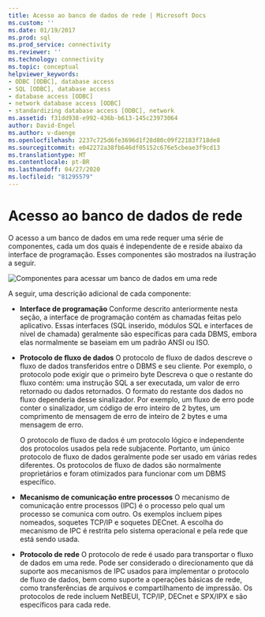 ```yaml
---
title: Acesso ao banco de dados de rede | Microsoft Docs
ms.custom: ''
ms.date: 01/19/2017
ms.prod: sql
ms.prod_service: connectivity
ms.reviewer: ''
ms.technology: connectivity
ms.topic: conceptual
helpviewer_keywords:
- ODBC [ODBC], database access
- SQL [ODBC], database access
- database access [ODBC]
- network database access [ODBC]
- standardizing database access [ODBC], network
ms.assetid: f31dd938-e992-436b-b613-145c23973064
author: David-Engel
ms.author: v-daenge
ms.openlocfilehash: 2237c725d6fe3696d1f28d80c09f22183f718de8
ms.sourcegitcommit: e042272a38fb646df05152c676e5cbeae3f9cd13
ms.translationtype: MT
ms.contentlocale: pt-BR
ms.lasthandoff: 04/27/2020
ms.locfileid: "81295579"
---
```

# <a name="network-database-access"></a>Acesso ao banco de dados de rede
O acesso a um banco de dados em uma rede requer uma série de componentes, cada um dos quais é independente de e reside abaixo da interface de programação. Esses componentes são mostrados na ilustração a seguir.  
  
 ![Componentes para acessar um banco de dados em uma rede](../../odbc/reference/media/pr04.gif "pr04")  
  
 A seguir, uma descrição adicional de cada componente:  
  
-   **Interface de programação** Conforme descrito anteriormente nesta seção, a interface de programação contém as chamadas feitas pelo aplicativo. Essas interfaces (SQL inserido, módulos SQL e interfaces de nível de chamada) geralmente são específicas para cada DBMS, embora elas normalmente se baseiam em um padrão ANSI ou ISO.  
  
-   **Protocolo de fluxo de dados** O protocolo de fluxo de dados descreve o fluxo de dados transferidos entre o DBMS e seu cliente. Por exemplo, o protocolo pode exigir que o primeiro byte Descreva o que o restante do fluxo contém: uma instrução SQL a ser executada, um valor de erro retornado ou dados retornados. O formato do restante dos dados no fluxo dependeria desse sinalizador. Por exemplo, um fluxo de erro pode conter o sinalizador, um código de erro inteiro de 2 bytes, um comprimento de mensagem de erro de inteiro de 2 bytes e uma mensagem de erro.  
  
     O protocolo de fluxo de dados é um protocolo lógico e independente dos protocolos usados pela rede subjacente. Portanto, um único protocolo de fluxo de dados geralmente pode ser usado em várias redes diferentes. Os protocolos de fluxo de dados são normalmente proprietários e foram otimizados para funcionar com um DBMS específico.  
  
-   **Mecanismo de comunicação entre processos** O mecanismo de comunicação entre processos (IPC) é o processo pelo qual um processo se comunica com outro. Os exemplos incluem pipes nomeados, soquetes TCP/IP e soquetes DECnet. A escolha do mecanismo de IPC é restrita pelo sistema operacional e pela rede que está sendo usada.  
  
-   **Protocolo de rede** O protocolo de rede é usado para transportar o fluxo de dados em uma rede. Pode ser considerado o direcionamento que dá suporte aos mecanismos de IPC usados para implementar o protocolo de fluxo de dados, bem como suporte a operações básicas de rede, como transferências de arquivos e compartilhamento de impressão. Os protocolos de rede incluem NetBEUI, TCP/IP, DECnet e SPX/IPX e são específicos para cada rede.
